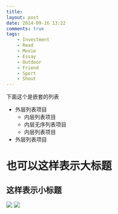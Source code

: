```yaml
--- 
title: 
layout: post
date: 2014-09-16 13:22
comments: true
tags: 
    - Investment
    - Read
    - Movie
    - Essay
    - Outdoor
    - Friend
    - Sport
    - Shoot
---
```

下面这个是嵌套的列表
- 外层列表项目
  + 内层列表项目
  + 内层无序列表项目
  + 内层列表项目
- 外层列表项目

也可以这样表示大标题
=

这样表示小标题
-
![](/img/2014/XX-X/1.jpg)
![](/pic/2014/XX-X/1.jpg)


